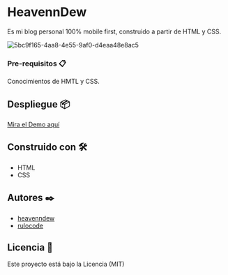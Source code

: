 # HeavennDew

Es mi blog personal 100% mobile first, construido a partir de HTML y CSS.

![5bc9f165-4aa8-4e55-9af0-d4eaa48e8ac5](https://github.com/heavenndew/My_blog/assets/91389202/f3f69fec-7c2b-4298-9de5-3013bbf65d4e)


### Pre-requisitos 📋

Conocimientos de HMTL y CSS.

## Despliegue 📦

[Mira el Demo aquí](https://heavenndew.github.io/My_blog/)

## Construido con 🛠️

* HTML
* CSS

## Autores ✒️

* [heavenndew](https://github.com/heavenndew)
* [rulocode](https://github.com/rulocode)
  
## Licencia 📄

Este proyecto está bajo la Licencia (MIT)
